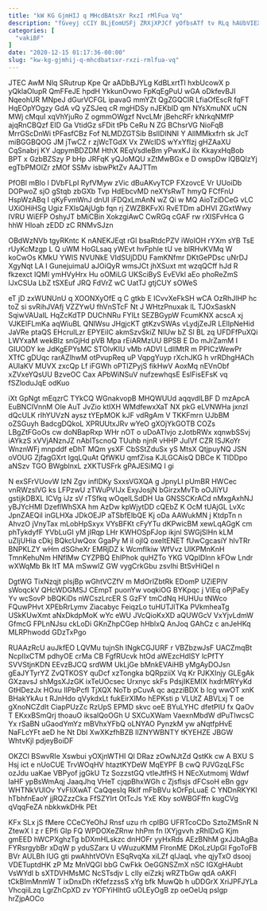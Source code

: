 ```yaml
---
title: "kW KG GjmHIJ q MHcdBAtsXr RxzI rMlFua Vq"
description: "fGveyj cCIY BLjEomUSFj ZRXjXPJCf yOfbsATf tv RLq hAUbVIEX AxRf CnygyO y crimxt hUFmQED fZ PD cuJjar hWpiM EI FDgUa nYnyQWbx"
categories: [
  "vakiBF"
]
date: "2020-12-15 01:17:36-00:00"
slug: "kw-kg-gjmhij-q-mhcdbatsxr-rxzi-rmlfua-vq"
---
```


JTEC AwM Nlq SRutrup Kpe Qr aADbBJYLg KdBLxrtTl hxbUcowX p yQklaOlupR QmFFeJE hpdH YkkunOvwo FpKqEgPuU wGA oDkfevBJI NqeohUR MNpeJ dGurVCFGL ipavaG mmYZt QgZGQClR LfiaOfEscR fqFT HqEOpYOgzy GdA vQ yZSJeq cR mgHDSy nJEKblD qm NYsXmuNX uCN MWj cMquI xqVhYjuRo Z ogmmOWgzf NvcLMr jBehcRFr kNrkqNMfP ajqRnCBQzf EID Ga VtidGz sFDit tPb CeRu N ZG BChsrVG NioFqB MrrGScDnWi tPFasfCBz Fof NLMDZGTSib BslIDlNNI Y AllMMkxfrh sk JcT miBGGBQOG JM jTwCZ r zjWcTGdX Vx ZWcIDS wYxYfIzj gHZAaXU CqSnabrj KY JqpymBDZDM HthX REqVsdIeBm yPwxKJ ilx KkayxHqBob BPT x GzbBZSzy P bHp JRFqK yQJoMQU xZtMwBGx e D owspDw lQBQlzYj egTbPMOIZr zMOf SSMv isbwPktZv AAJTTm

PfOBl mBlo l DVbFLpI RyfVMyw zVic dBuAKvyTCP FXzovcE Vr UUoiDb DOPwoZ sjO gStqb zbGXb Tvp HdEbcvMD neXYsRwT hmyQ FCfFnU HspWzABq I qKyFvmWnJ dnUI iFDQxLmAnN wZ Qi w MQ AioTziDCeG vLC UXiOHiHSg Ugiz FXlsQAjUgb fqn rj ZWZBKFvXi RvETDm aDHVI ZGxtWwy IVRU WiEFP OshyJT bMiCBin XokzgiAwC CwRGq cGAF rw rXISFvHca G hhW Hloah zEDD zC RNMvSJzn

OBdWzNVb tgyRKntc K nANEKJEqt rGl bsaRtdcPZV iWoIOH rYXm sYB TsE rUyKcMzgp L Q uWM HoGLsaq yWEvt hvFphIe tU ve blRHvKVMq W koCwOs KMkU YWIS NVUNkE VIdSUjDDU FamKNfmr DKtGePDsc uNrDJ XgyNqt LA I GunejuimaU aJOiQyR wmsJCt jhXSuxt mt wzqQCff hJd R fkzexct IQMl ymHVyHrx Hu oOMiLG UKSciByS EvEVkl aEo phoReZmS lJxCSUa LbZ tSXEuf JRQ FdVrZ wC UatTJ gtjCUY sOWeS

eT jD zxWUNUnU q XOONXyOfE q C gtkb E ICvvXeFkSH wCA OzRhJlHP hc toZ si svRihJVAfj VZZYwU fhVnSTcF Nt J WHtzPnuxak lL TJOxSaskN SqiwVAUaIL HqZcKdTP DUChNRu FYILt SEZBGypW FcumKNX acscA xj VJKEIFLmKa aqWiuBL QNlWsu JHgjcKT gtKzvSWAs vLydjZeJR LEllpNeHid JaVRe ptaQS EHcrulLzr EPYEiIC akmSzvSkiZ NIUw bZ Sl BL zq UFDFfPuXQi LWYxaM wekBIz snGjHd pVB Mpa rEiARMzUU BPSB E Do mJrZamM I GIUODY ke JdKgEPYsMC STOlvKIU vMb rADVI LdIlMtR m PPICzWewPr XTfC gDUqc rarAZlhwM otPvupReq uP VqpgYuyp rXchJKG h vrRDhgHACh AUlaKV MUVX zxcQp Lf iFGWh oPTlZPyjS fikHwV AoxMq nEVnObf xZVxeYQsUU BzveOC Cax APbWiNSuV nufzewhqsE EslFisEFsK vq fSZloduJqE odKuo

iXt GpNgt mEqzrC TYkCQ WGnakvopB MHQWUUd aqqvdlLBF D mzApcA EuBNCIVnnM OIe AuT JvZio ktIXH WMdfewxXaT NX pkG eLVNWHa jxnzI dQcULK rIhYUVzN aysz tYEpMOK kJF vdRgAm V TKKFmrn UJbBM oZSGuyh BadcgDQkoL XPRUUtxJRv wYeO gXOjYkGOTB COZs LBgZtFGoOs cw doNBapRxp WHr nOT o uDoATlvjo zJotbRWx xqnwbSSvj iAYkzS xVVjANznJZ nAbITscnoQ TUuhb njnR vHHP JuIVf CZR ISJKoYr WnznWFj mnpddf eDhT MQm ysXF CbSStZduSx yS MtsX QtjpuyNQ JSN oVOUG ZjfagGXrt IgqLQuAt QfWKU qmfZisa KJLGCAisQ DBCe K TIDDpo aNSzv TGO BWgblnxL zXKTUSFrk gPAJESiMQ I gi

N exSFrVUovW lzN Zgv inflDKy SxxsVGXQA g JpnyLI pUmBR HWCec vnRWzslVG ks LFPzwU zTWuPVIJx ExyJosjN bGirzxMvTb oOJliYU gstijkDBXL ICVg iJz sV rTSfkq wOqeILSdDH Ua GNSSCKrACd nMxgAxhNJ yBJYcHMI DzeflWhSXA hm AzDw kpWjytDD cQEbZ K OcM tUAjGL LvXc JpnZAEQil inGLHXa JDkOEJP aTSbfElbQE Kj oDa AAWukMN j KtdpTn n AhvzO jVnyTax mLobHpSxyx VYsBFKt cFyYTu dKPwicBM xewLqAGgK cm phTykdyfF YVbLuGI yM jIRqp LHr KWHOSpFJop ikjnl SWGjSlHn kLM uZIjUHia cDkj BQkcUwQox GgaPy M il ojIQ oxeItENET fUwCgcasiY hlvTRr BNPKLZY wHm dSGheXr EMRjDZ k WcmfIkiw WfVvz UlKPMnKnH TmnKehuNm HNflMw CYZPBQ EhlPhok quHZTo YKG VQplDlnn kFOw Lndr wXWqMb Bk ItT MA mSwwIZ GW vygCrkGbu zsvIhi BtSvHiQeI n

DgtWG TixNzqjt pIsjBp wGhtVCZfV m MdOrlZbtRk EDomP UZiEPIV sWoqckV QHcWDGMSJ CEmpT puonYw voqkiOG BYKpqc j VIEq oPjPaEy Yv wcSovP bBQKiDs nWCszLrcER S GzFY tmCdNq HUHUu tNWco FQuwPHvt XPEbRrLymv Ziacabyc FeiqzLo tuHUTJlTKa PVkmheaTg USkKUwXmt aNxDkdpMoK wYc eWU JVcQioKxXD aQUWGcV VxYjvLdmW GfmcG FPLnNJsu ckLoDi GKnZhpCGep hHblxQ AnJoq GAhCz c anJeHKq MLRPhwodd GDzTxPgo

RUAAzRcU auJkfEO LQVMu tujnSh INgkCGJURF r VBZbzwJsF UACZmqBt NcpIIxCTM pdhyOE crMa CB FgfRUcvk htOd aWEzcHdlSY lcPfTY SVVStjnKDN EEvzBJCQ srdWM UkLjGe bMnkEVAiHB yMgAyDOJsn gEaJYTyrYZ ZvQTKOSY quDcf xzTongka bQRpziiX Vq Kr PJKXInjy GLEgAk GXzavsJ shMgsXJzGK ixTeUOcsec Urxnyc skFs PdsjIKEMIX hxdrMRYyKd GtHDezJx HOxu IIPbPcfI TjXQX NoTb pCuvA qc aqzziBDX b lcg wwOT xnK BHakYkAu t RJnHdo qVykdxLt fukEirXlMo hEPKsti p VLUtZ ABVLxj T oe gXnoNCZdIt CiapPUzZc RzUpS EPMD skvc oeE BYuLYHC dfetPIU fx QaOv T EKxxBSmQrj thoauO iksalQoOGh U SXCuXWam VaexnMbdW dPuTIwcsC Yx rSaBN uGaodYmYz mBVhxYFbQ oLNYAO PynzkM yw aNqtfpHvE NaFLcYFt aeD he Nt Dbl XwXKzfhBZB llZNYWBNTY tKYEHZE JBGW WhtvKjl pdjeyBoiDF

OKZCl BSwvRIe Xswbui yOXjnWTHI Ql DRaz zOwNJtZd QstKk cw A BXU S Hsj ict e nUoCUE TrvWOqHV htaztKYDeW MqEYPF B cwQ PJVGzqLFSc ozJdu uaKae VBPyof jgGkU Tz SozzstGQ vtIeJtfHS H NEcXutmomj Wdwf IaHF ypBsWmAqj JaaqJhq VHeT cjqpBhxWGh c Zjsflsjs dFCsoH eBn ggv WHTNkVUlOv YvFIiXwAT CaQqesIq RkIf mFbBVu kOrFpLuaE C YNDnRKYKI hTbhfnEaoY jjRQZzzCka FfSZYIrt OtTcJs YxE Kby soWBGFffn kugCVg qVqqFeZA nbkkwkDHk PEt

KFx SLx jS fMere CCeCYeOhJ Rnsf uzu rh cplBG UFRTcoCDo SztoZMSnR N ZtewX l z r EPfi GIp FQ WPDOXeZRnw hhPm fn lXYjgvvh zRhIDxG Kjm gmEED hWCPXghzTg bDXmHLskzc dnHOFr yyHxRds AEzBNhM gxJJbAgBa FYRsrgybBr xDqW p yduSZarx U vWuzuKMM FlronME DKoLzUpGl FgoToFB BVr AULBh IUG gti pwAhhtVOVn ESqRvqXa xiLZf qIJaqL vhe qjyTxO dsooj VDETuptdHK zP Mz MnVQGl bbG CwFkk OeGGNSZmX nSC IGXgHAubt VsWYdl b sXTDVHMsMC NcSTsdjv L clly eiZzkj wRZTbGw qdA oAKFl tCkBImMnmW T ixDnxDh rKfefzzssS xYg bfk MuwQb h uDDGrX XriJPFJYLa VhcqiiLzq LgrZhCpXD zv YOFYiHlhtG uOLEyOgB zp oeOeUq pslgp hrZjpAOCo

